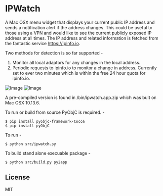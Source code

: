 # IPWatch

A Mac OSX menu widget that displays your current public IP address and sends a notification alert if the address changes.
This could be useful to those using a VPN and would like to see the current publicly exposed IP address at all times.
The IP address and related information is fetched from the fantastic service https://ipinfo.io.

Two methods for detection is so far supported -
1) Monitor all local adaptors for any changes in the local address.
2) Periodic requests to ipinfo.io to monitor a change in address. Currently set to ever two minutes which is within the free 24 hour quota for ipinfo.io. 

![Image](https://github.com/packetflare/ipwatch/blob/870b9e9eabe76cae25ca95a6ee76c01325cc4974/images/one.png)
![Image](https://github.com/packetflare/ipwatch/blob/870b9e9eabe76cae25ca95a6ee76c01325cc4974/images/two.png)

A pre-compiled version is found in /bin/ipwatch.app.zip which was bult on Mac OSX 10.13.6.

To run or build from source PyObjC is required. -
```
$ pip install pyobjc-framework-Cocoa
$ pip install pyObjC
```
To run -
```
$ python src/ipwatch.py
```

To build stand alone execuable package -
```
$ python src/build.py py2app
```
## License
MIT
